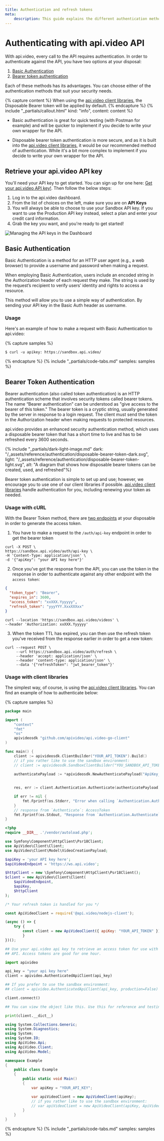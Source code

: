 ```yaml
---
title: Authentication and refresh tokens
meta: 
    description: This guide explains the different authentication methods at api.video.
---
```


# Authenticating with api.video API

With api.video, every call to the API requires authentication. In order to authenticate against the API, you have two options at your disposal:

1. [Basic Authentication](/reference/basic-authentication)
2. [Bearer token authentication](/reference/disposable-bearer-token-authentication)

Each of these methods has its advantages. You can choose either of the authentication methods that suit your security needs. 

{% capture content %}
When using the [api.video client libraries](/sdks/api-clients), the Disposable Bearer token will be applied by default.
{% endcapture %}
{% include "_partials/callout.html" kind: "info", content: content %}

* Basic authentication is great for quick testing (with Postman for example) and will be quicker to implement if you decide to write your own wrapper for the API.

* Disposable bearer token authentication is more secure, and as it is built into the [api.video client libraries](/sdks/api-clients), it would be our recommended method of authentication. While it's a bit more complex to implement if you decide to write your own wrapper for the API.

## Retrieve your api.video API key

You'll need your API key to get started. You can sign up for one here: [Get your api.video API key!](https://dashboard.api.video/register). Then follow the below steps:

1. Log in to the api.video dashboard. 
2. From the list of choices on the left, make sure you are on **API Keys** 
3. You will always be able to choose to use your Sandbox API key. If you want to use the Production API key instead, select a plan and enter your credit card information. 
4. Grab the key you want, and you're ready to get started! 

![Managing the API keys in the Dashboard](/_assets/retrieve-api-key.png)

## Basic Authentication

Basic Authentication is a method for an HTTP user agent (e.g., a web browser) to provide a username and password when making a request.

When employing Basic Authentication, users include an encoded string in the Authorization header of each request they make. The string is used by the request’s recipient to verify users’ identity and rights to access a resource.

This method will allow you to use a simple way of authentication. By sending your API key in the Basic Auth header as username.

### Usage

Here's an example of how to make a request with Basic Authentication to api.video:

{% capture samples %}
```curl
$ curl -u apikey: https://sandbox.api.video/
```
{% endcapture %}
{% include "_partials/code-tabs.md" samples: samples %}


## Bearer Token Authentication

Bearer authentication (also called token authentication) is an HTTP authentication scheme that involves security tokens called bearer tokens. The name “Bearer authentication” can be understood as "give access to the bearer of this token." The bearer token is a cryptic string, usually generated by the server in response to a login request. The client must send the token in the Authorization header when making requests to protected resources.

api.video provides an enhanced security authentication method, which uses a disposable bearer token that has a short time to live and has to be refreshed every 3600 seconds.

{% include "_partials/dark-light-image.md" dark: "/_assets/reference/authentication/disposable-bearer-token-dark.svg", light: "/_assets/reference/authentication/disposable-bearer-token-light.svg", alt: "A diagram that shows how disposable bearer tokens can be created, used, and refreshed"%} 

Bearer token authentication is simple to set up and use; however, we encourage you to use one of our client libraries if possible. [api.video client libraries](/sdks/api-clients) handle authentication for you, including renewing your token as needed.

### Usage with cURL

With the Bearer Token method, there are [two endpoints](/reference/api/Advanced-authentication) at your disposable in order to generate the access token.

1. You have to make a request to the `/auth/api-key` endpoint in order to get the bearer token
```curl
curl -X POST \
https://sandbox.api.video/auth/api-key \
-H 'Content-Type: application/json' \
-d '{"apiKey": "your API key here"}'
```

2. Once you've got the response from the API, you can use the token in the response in order to authenticate against any other endpoint with the `access token`:

```json
{
  "token_type": "Bearer",
  "expires_in": 3600,
  "access_token": "xxXXX.Yyyyyy",
  "refresh_token": "yyyYYY.XxxXXXxx"
}
```

```curl
curl --location 'https://sandbox.api.video/videos' \
--header 'Authorization: xxXXX.Yyyyyy'
```

3. When the token TTL has expired, you can then use the refresh token you've received from the response earlier in order to get a new token:

```curl
curl --request POST \
     --url https://sandbox.api.video/auth/refresh \
     --header 'accept: application/json' \
     --header 'content-type: application/json' \
     --data '{"refreshToken": "jwt_bearer_token"}'
```

### Usage with client libraries

The simplest way, of course, is using the [api.video client libraries](/sdks/api-clients). You can find an example of how to authenticate below:

{% capture samples %}
```go
package main

import (
    "context"
    "fmt"
    "os"
    apivideosdk "github.com/apivideo/api.video-go-client"
)

func main() {
    client := apivideosdk.ClientBuilder("YOUR_API_TOKEN").Build()
    // if you rather like to use the sandbox environment:
    // client := apivideosdk.SandboxClientBuilder("YOU_SANDBOX_API_TOKEN").Build()
        
    authenticatePayload := *apivideosdk.NewAuthenticatePayload("ApiKey_example") // AuthenticatePayload | 

    
    res, err := client.Authentication.Authenticate(authenticatePayload)

    if err != nil {
        fmt.Fprintf(os.Stderr, "Error when calling `Authentication.Authenticate``: %v\n", err)
    }
    // response from `Authenticate`: AccessToken
    fmt.Fprintf(os.Stdout, "Response from `Authentication.Authenticate`: %v\n", res)
}
```
```php
<?php
require __DIR__ .'/vendor/autoload.php';

use Symfony\Component\HttpClient\Psr18Client;
use ApiVideo\Client\Client;
use ApiVideo\Client\Model\VideoCreationPayload;

$apiKey = 'your API key here';
$apiVideoEndpoint = 'https://ws.api.video';

$httpClient = new \Symfony\Component\HttpClient\Psr18Client();
$client = new ApiVideo\Client\Client(
    $apiVideoEndpoint,
    $apiKey,
    $httpClient
);

/* Your refresh token is handled for you */
```
```javascript
const ApiVideoClient = require('@api.video/nodejs-client');

(async () => {
    try {
        const client = new ApiVideoClient({ apiKey: "YOUR_API_TOKEN" });
		}
})();
```
```python
## Use your api.video api key to retrieve an access token for use with the api.video
## API. Access tokens are good for one hour.

import apivideo

api_key = "your api key here"
client = apivideo.AuthenticatedApiClient(api_key)

## If you prefer to use the sandbox environment:
## client = apivideo.AuthenticatedApiClient(api_key, production=False)

client.connect()

## You can view the object like this. Use this for reference and testing only.

print(client.__dict__)
```
```csharp
using System.Collections.Generic;
using System.Diagnostics;
using System;
using System.IO;
using ApiVideo.Api;
using ApiVideo.Client;
using ApiVideo.Model;

namespace Example
{
    public class Example
    {
        public static void Main()
        {
            var apiKey = "YOUR_API_KEY";

            var apiVideoClient = new ApiVideoClient(apiKey);
            // if you rather like to use the sandbox environment:
            // var apiVideoClient = new ApiVideoClient(apiKey, ApiVideo.Client.Environment.SANDBOX);
        }
    }
}
```
{% endcapture %}
{% include "_partials/code-tabs.md" samples: samples %}

